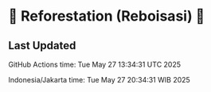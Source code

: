
# 🌳 Reforestation (Reboisasi) 🌲

## Last Updated

GitHub Actions time: Tue May 27 13:34:31 UTC 2025

Indonesia/Jakarta time: Tue May 27 20:34:31 WIB 2025
